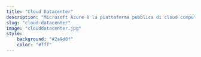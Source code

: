```yaml
---
title: "Cloud Datacenter"
description: "Microsoft Azure è la piattaforma pubblica di cloud computing di Microsoft. Tramite Azure vengono erogati servizi appartenenti a diverse categorie: risorse di elaborazione, archiviazione e memorizzazione dati, trasmissione dati e interconnessione di reti, analisi, intelligence, machine learning, sicurezza e gestione delle identità, monitoraggio e gestione, nonché servizi per lo sviluppo di applicazioni."
slug: "cloud-datacenter"
image: "clouddatacenter.jpg"
style:
    background: "#2a9d8f"
    color: "#fff"
---
```

